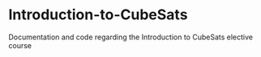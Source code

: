 # Introduction-to-CubeSats
Documentation and code regarding the Introduction to CubeSats elective course 

